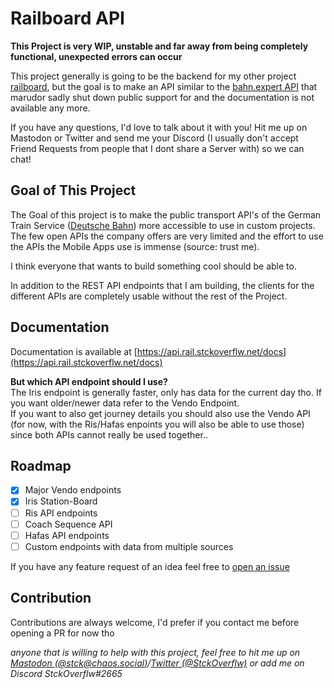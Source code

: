 # Railboard API

**This Project is very WIP, unstable and far away from being completely functional, unexpected errors can occur**

This project generally is going to be the backend for my other project [railboard](https://github.com/StckOverflw/railboard), but the goal is to make an API
similar to the [bahn.expert API](https://github.com/marudor/bahn.expert) that marudor sadly shut down public support for and the documentation is not available any more.

If you have any questions, I'd love to talk about it with you! Hit me up on Mastodon or Twitter and send me your Discord (I usually don't accept Friend Requests from people that I dont share a Server with) so we can chat!

## Goal of This Project

The Goal of this project is to make the public transport API's of the German Train Service ([Deutsche Bahn](https://www.deutschebahn.com/)) more accessible
to use in custom projects. The few open APIs the company offers are very limited and the effort to use the APIs the Mobile Apps use is immense (source: trust me).

I think everyone that wants to build something cool should be able to. 

In addition to the REST API endpoints that I am building, the clients for the different APIs are completely usable without the rest of the Project.

## Documentation

Documentation is available at [https://api.rail.stckoverflw.net/docs](https://api.rail.stckoverflw.net/docs)

**But which API endpoint should I use?** \
The Iris endpoint is generally faster, only has data for the current day tho. If you want older/newer data refer to the Vendo Endpoint. \
If you want to also get journey details you should also use the Vendo API (for now, with the Ris/Hafas enpoints you will also be able to use those) since both APIs cannot really be used together..

## Roadmap
- [x] Major Vendo endpoints
- [x] Iris Station-Board
- [ ] Ris API endpoints
- [ ] Coach Sequence API
- [ ] Hafas API endpoints
- [ ] Custom endpoints with data from multiple sources

If you have any feature request of an idea feel free to [open an issue](https://github.com/StckOverflw/railboard-api/issues/new)

## Contribution 

Contributions are always welcome, I'd prefer if you contact me before opening a PR for now tho

_anyone that is willing to help with this project, feel free to hit me up on [Mastodon (@stck@chaos.social)](https://chaos.social/@stck)/[Twitter (@StckOverflw)](https://twitter.com/StckOverflw) 
or add me on Discord StckOverflw#2665_
